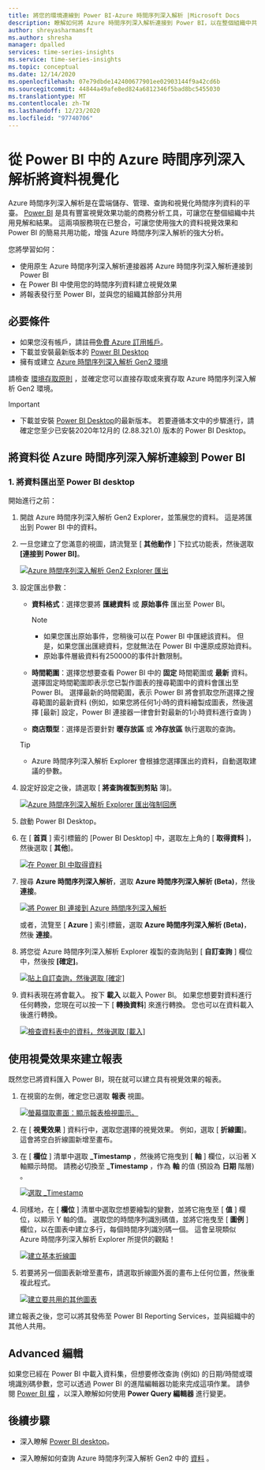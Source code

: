 ```yaml
---
title: 將您的環境連線到 Power BI-Azure 時間序列深入解析 |Microsoft Docs
description: 瞭解如何將 Azure 時間序列深入解析連接到 Power BI，以在整個組織中共用、圖表及顯示資料。
author: shreyasharmamsft
ms.author: shresha
manager: dpalled
services: time-series-insights
ms.service: time-series-insights
ms.topic: conceptual
ms.date: 12/14/2020
ms.openlocfilehash: 07e79dbde142400677901ee02903144f9a42cd6b
ms.sourcegitcommit: 44844a49afe8ed824a6812346f5bad8bc5455030
ms.translationtype: MT
ms.contentlocale: zh-TW
ms.lasthandoff: 12/23/2020
ms.locfileid: "97740706"
---
```

# <a name="visualize-data-from-azure-time-series-insights-in-power-bi"></a>從 Power BI 中的 Azure 時間序列深入解析將資料視覺化

Azure 時間序列深入解析是在雲端儲存、管理、查詢和視覺化時間序列資料的平臺。 [Power BI](https://powerbi.microsoft.com) 是具有豐富視覺效果功能的商務分析工具，可讓您在整個組織中共用見解和結果。 這兩項服務現在已整合，可讓您使用強大的資料視覺效果和 Power BI 的簡易共用功能，增強 Azure 時間序列深入解析的強大分析。

您將學習如何：

* 使用原生 Azure 時間序列深入解析連接器將 Azure 時間序列深入解析連接到 Power BI
* 在 Power BI 中使用您的時間序列資料建立視覺效果
* 將報表發行至 Power BI，並與您的組織其餘部分共用


## <a name="prerequisites"></a>必要條件

* 如果您沒有帳戶，請註冊[免費 Azure 訂用帳戶](https://azure.microsoft.com/free/)。
* 下載並安裝最新版本的 [Power BI Desktop](https://powerbi.microsoft.com/downloads/)
* 擁有或建立 [Azure 時間序列深入解析 Gen2 環境](./how-to-provision-manage.md)

請檢查 [環境存取原則](./concepts-access-policies.md) ，並確定您可以直接存取或來賓存取 Azure 時間序列深入解析 Gen2 環境。 

> [!IMPORTANT]
> * 下載並安裝 [Power BI Desktop](https://powerbi.microsoft.com/downloads/)的最新版本。 若要遵循本文中的步驟進行，請確定您至少已安裝2020年12月的 (2.88.321.0) 版本的 Power BI Desktop。 

## <a name="connect-data-from-azure-time-series-insights-to-power-bi"></a>將資料從 Azure 時間序列深入解析連線到 Power BI

### <a name="1-export-data-into-power-bi-desktop"></a>1. 將資料匯出至 Power BI desktop

開始進行之前：

1. 開啟 Azure 時間序列深入解析 Gen2 Explorer，並策展您的資料。 這是將匯出到 Power BI 中的資料。
1. 一旦您建立了您滿意的視圖，請流覽至 [ **其他動作** ] 下拉式功能表，然後選取 **[連接到 Power BI]**。

    [![Azure 時間序列深入解析 Gen2 Explorer 匯出](media/how-to-connect-power-bi/export-from-explorer.jpg)](media/how-to-connect-power-bi/export-from-explorer.jpg#lightbox)

1. 設定匯出參數：

   * **資料格式**：選擇您要將 **匯總資料** 或 **原始事件** 匯出至 Power BI。 

       > [!NOTE]
       > * 如果您匯出原始事件，您稍後可以在 Power BI 中匯總該資料。 但是，如果您匯出匯總資料，您就無法在 Power BI 中還原成原始資料。 
       > * 原始事件層級資料有250000的事件計數限制。

   * **時間範圍**：選擇您想要查看 Power BI 中的 **固定** 時間範圍或 **最新** 資料。 選擇固定時間範圍即表示您已製作圖表的搜尋範圍中的資料會匯出至 Power BI。 選擇最新的時間範圍，表示 Power BI 將會抓取您所選擇之搜尋範圍的最新資料 (例如，如果您將任何1小時的資料繪製成圖表，然後選擇 [最新] 設定，Power BI 連接器一律會針對最新的1小時資料進行查詢 ) 
  
   * **商店類型**：選擇是否要針對 **暖存放區** 或 **冷存放區** 執行選取的查詢。 

    > [!TIP]
    > * Azure 時間序列深入解析 Explorer 會根據您選擇匯出的資料，自動選取建議的參數。 

1. 設定好設定之後，請選取 [ **將查詢複製到剪貼** 簿]。

    [![Azure 時間序列深入解析 Explorer 匯出強制回應](media/how-to-connect-power-bi/choose-explorer-parameters.jpg)](media/how-to-connect-power-bi/choose-explorer-parameters.jpg#lightbox)

2. 啟動 Power BI Desktop。
   
3. 在 [ **首頁** ] 索引標籤的 [Power BI Desktop] 中，選取左上角的 [ **取得資料** ]，然後選取 [ **其他**]。

    [![在 Power BI 中取得資料](media/how-to-connect-power-bi/get-data-power-bi.jpg)](media/how-to-connect-power-bi/get-data-power-bi.jpg#lightbox)

4. 搜尋 **Azure 時間序列深入解析**，選取 **Azure 時間序列深入解析 (Beta)**，然後 **連接**。

    [![將 Power BI 連接到 Azure 時間序列深入解析](media/how-to-connect-power-bi/select-tsi-connector.jpg)](media/how-to-connect-power-bi/select-tsi-connector.jpg#lightbox)

    或者，流覽至 [ **Azure** ] 索引標籤，選取 **Azure 時間序列深入解析 (Beta)**，然後 **連接**。

5. 將您從 Azure 時間序列深入解析 Explorer 複製的查詢貼到 [ **自訂查詢** ] 欄位中，然後按 **[確定]**。

    [![貼上自訂查詢，然後選取 [確定]](media/how-to-connect-power-bi/custom-query-load.png)](media/how-to-connect-power-bi/custom-query-load.png#lightbox)  

6.  資料表現在將會載入。 按下 **載入** 以載入 Power BI。 如果您想要對資料進行任何轉換，您現在可以按一下 [ **轉換資料**] 來進行轉換。 您也可以在資料載入後進行轉換。

    [![檢查資料表中的資料，然後選取 [載入]](media/how-to-connect-power-bi/review-the-loaded-data-table.png)](media/how-to-connect-power-bi/review-the-loaded-data-table.png#lightbox)  

## <a name="create-a-report-with-visuals"></a>使用視覺效果來建立報表

既然您已將資料匯入 Power BI，現在就可以建立具有視覺效果的報表。

1. 在視窗的左側，確定您已選取 **報表** 視圖。

    [![螢幕擷取畫面：顯示報表檢視圖示。](media/how-to-connect-power-bi/select-the-report-view.png)](media/how-to-connect-power-bi/select-the-report-view.png#lightbox)

1. 在 [ **視覺效果** ] 資料行中，選取您選擇的視覺效果。 例如，選取 [ **折線圖**]。 這會將空白折線圖新增至畫布。

1.  在 [ **欄位** ] 清單中選取 **_Timestamp** ，然後將它拖曳到 [ **軸** ] 欄位，以沿著 X 軸顯示時間。 請務必切換至 **_Timestamp** ，作為 **軸** 的值 (預設為 **日期** 階層) 。

    [![選取 _Timestamp](media/how-to-connect-power-bi/select-timestamp.png)](media/how-to-connect-power-bi/select-timestamp.png#lightbox)

1.  同樣地，在 [ **欄位** ] 清單中選取您想要繪製的變數，並將它拖曳至 [ **值** ] 欄位，以顯示 Y 軸的值。 選取您的時間序列識別碼值，並將它拖曳至 [ **圖例** ] 欄位，以在圖表中建立多行，每個時間序列識別碼一個。 這會呈現類似 Azure 時間序列深入解析 Explorer 所提供的觀點！ 

    [![建立基本折線圖](media/how-to-connect-power-bi/power-bi-line-chart.png)](media/how-to-connect-power-bi/power-bi-line-chart.png#lightbox)

1. 若要將另一個圖表新增至畫布，請選取折線圖外面的畫布上任何位置，然後重複此程式。

    [![建立要共用的其他圖表](media/how-to-connect-power-bi/power-bi-additional-charts.png)](media/how-to-connect-power-bi/power-bi-additional-charts.png#lightbox)

建立報表之後，您可以將其發佈至 Power BI Reporting Services，並與組織中的其他人共用。

## <a name="advanced-editing"></a>Advanced 編輯
如果您已經在 Power BI 中載入資料集，但想要修改查詢 (例如) 的日期/時間或環境識別碼參數，您可以透過 Power BI 的進階編輯器功能來完成這項作業。 請參閱 [Power BI 檔](https://docs.microsoft.com/power-bi/desktop-query-overview) ，以深入瞭解如何使用 **Power Query 編輯器** 進行變更。 

## <a name="next-steps"></a>後續步驟

* 深入瞭解 [Power BI desktop](https://docs.microsoft.com/power-bi/desktop-query-overview)。

* 深入瞭解如何查詢 Azure 時間序列深入解析 Gen2 中的 [資料](concepts-query-overview.md) 。
